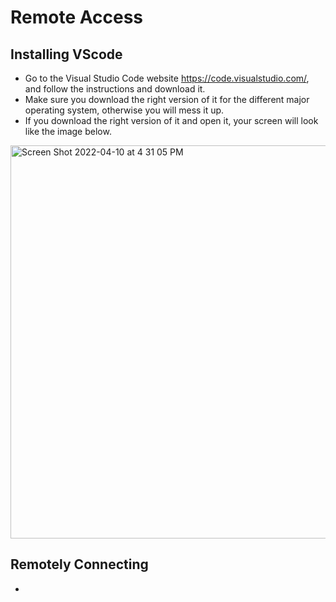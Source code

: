 # Remote Access
## Installing VScode
* Go to the Visual Studio Code website https://code.visualstudio.com/, and follow the instructions and download it.
* Make sure you download the right version of it for the different major operating system, otherwise you will mess it up.
* If you download the right version of it and open it, your screen will look like the image below.
<img width="629" alt="Screen Shot 2022-04-10 at 4 31 05 PM" src="https://user-images.githubusercontent.com/103390241/162646679-2bc97af8-31b4-4e68-ad0c-87948acf9784.png">

## Remotely Connecting
* 
